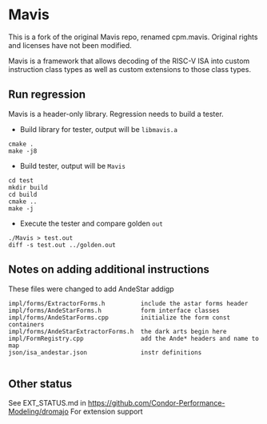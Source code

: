 # Mavis

This is a fork of the original Mavis repo, renamed cpm.mavis.
Original rights and licenses have not been modified.

Mavis is a framework that allows decoding of the RISC-V ISA into
custom instruction class types as well as custom extensions to those
class types.

## Run regression

Mavis is a header-only library. Regression needs to build a tester.

* Build library for tester, output will be `libmavis.a`
```
cmake .
make -j8
```
* Build tester, output will be `Mavis`
```
cd test
mkdir build
cd build
cmake ..
make -j
```
* Execute the tester and compare golden `out`
```
./Mavis > test.out
diff -s test.out ../golden.out
```

## Notes on adding additional instructions

These files were changed to add AndeStar addigp 

```
impl/forms/ExtractorForms.h          include the astar forms header
impl/forms/AndeStarForms.h           form interface classes
impl/forms/AndeStarForms.cpp         initialize the form const containers
impl/forms/AndeStarExtractorForms.h  the dark arts begin here
impl/FormRegistry.cpp                add the Ande* headers and name to map
json/isa_andestar.json               instr definitions


```
## Other status

See EXT_STATUS.md in https://github.com/Condor-Performance-Modeling/dromajo
For extension support
